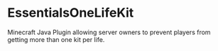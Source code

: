 # EssentialsOneLifeKit
Minecraft Java Plugin allowing server owners to prevent players from getting more than one kit per life.